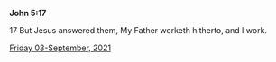 **John 5:17**

17 But Jesus answered them, My Father worketh hitherto, and I work.

[Friday 03-September, 2021](https://t.me/s/daily_scripture)
